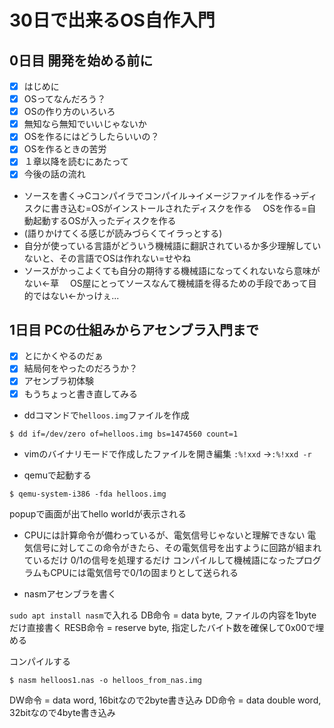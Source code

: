# 30日で出来るOS自作入門

## 0日目 開発を始める前に

- [x] はじめに
- [x] OSってなんだろう？
- [x] OSの作り方のいろいろ
- [x] 無知なら無知でいいじゃないか
- [x] OSを作るにはどうしたらいいの？
- [x] OSを作るときの苦労
- [x] １章以降を読むにあたって
- [x] 今後の話の流れ

- ソースを書く→Cコンパイラでコンパイル→イメージファイルを作る→ディスクに書き込む=OSがインストールされたディスクを作る
　OSを作る=自動起動するOSが入ったディスクを作る
- (語りかけてくる感じが読みづらくてイラっとする)
- 自分が使っている言語がどういう機械語に翻訳されているか多少理解していないと、その言語でOSは作れない=せやね
- ソースがかっこよくても自分の期待する機械語になってくれないなら意味がない←草
　OS屋にとってソースなんて機械語を得るための手段であって目的ではない←かっけぇ...


## 1日目 PCの仕組みからアセンブラ入門まで

- [x] とにかくやるのだぁ
- [x] 結局何をやったのだろうか？
- [x] アセンブラ初体験
- [x] もうちょっと書き直してみる

- ddコマンドで`helloos.img`ファイルを作成
```
$ dd if=/dev/zero of=helloos.img bs=1474560 count=1
```
- vimのバイナリモードで作成したファイルを開き編集
`:%!xxd` →`:%!xxd -r` 

- qemuで起動する
```
$ qemu-system-i386 -fda helloos.img
```
popupで画面が出てhello worldが表示される

- CPUには計算命令が備わっているが、電気信号じゃないと理解できない
電気信号に対してこの命令がきたら、その電気信号を出すように回路が組まれているだけ
0/1の信号を処理するだけ
コンパイルして機械語になったプログラムもCPUには電気信号で0/1の固まりとして送られる

- nasmアセンブラを書く

`sudo apt install nasm`で入れる
DB命令 = data byte, ファイルの内容を1byteだけ直接書く
RESB命令 = reserve byte, 指定したバイト数を確保して0x00で埋める

コンパイルする
```
$ nasm helloos1.nas -o helloos_from_nas.img
```

DW命令 = data word, 16bitなので2byte書き込み
DD命令 = data double word, 32bitなので4byte書き込み
















